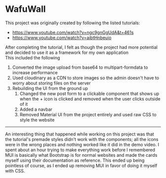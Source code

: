 # WafuWall

This project was originally created by following the listed tutorials:  
 - https://www.youtube.com/watch?v=ngc9gnGgUdA&t=461s 
 - https://www.youtube.com/watch?v=aibtHnbeuio  

After completing the tutorial, I felt as though the project had more potential and decided to use it as a framework for my own application  
This included the following
1. Converted the image upload from base64 to multipart-formdata to increase performance
2. Used cloudinary as a CDN to store images so the admin doesn't have to worry about storing files on the server
3. Rebuilding the UI from the ground up
    1. Changed the new post form to a clickable component that shows up when the + icon is clicked and removed when the user clicks outside of it
    2. Added a navbar
    3. Removed Material UI from the project entirely and used raw CSS to style the website

---

An interesting thing that happened while working on this project was that the tutorial's premade styles didn't work with the components; all the icons were in the wrong places and nothing worked like it did in the demo video. I spent about an hour trying to make everything work before I remembered MUI is basically what Bootstrap is for normal websites and made the cards myself using their documentation as reference. This ended up being pointless of course, as I ended up removing MUI in favor of doing it myself with CSS.




